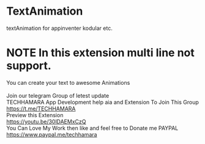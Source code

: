 # TextAnimation
textAnimation for appinventer kodular etc. 
# NOTE In this extension multi line not support.
You can create your text to awesome Animations <br>
<br>Join our telegram Group of letest update
<br>TECHHAMARA
App Development help aia and Extension To Join This Group
https://t.me/TECHHAMARA
<br>
Preview this Extension 
<br>
https://youtu.be/30lDAEMxCzQ
<br>
You Can Love My Work then like and feel free to Donate me PAYPAL
<br>https://www.paypal.me/techhamara

